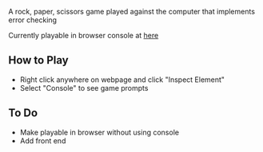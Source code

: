 A rock, paper, scissors game played against the computer that implements error checking

Currently playable in browser console at [here](https://jennienguyen.me/rockPaperScissors/)

## How to Play
- Right click anywhere on webpage and click "Inspect Element"
- Select "Console" to see game prompts

## To Do
- Make playable in browser without using console
- Add front end